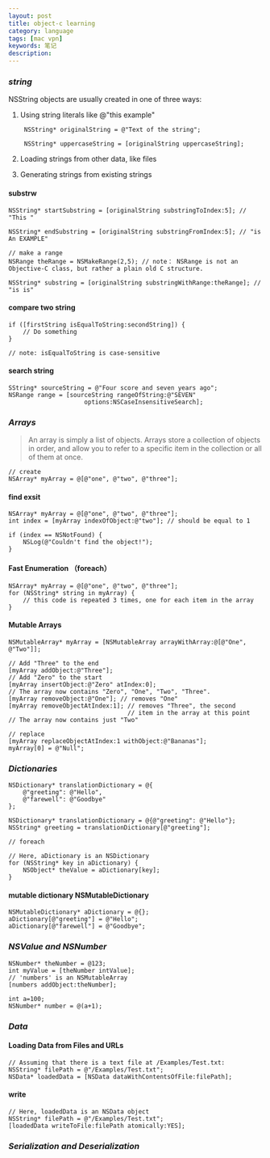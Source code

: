 ```yaml
---
layout: post                                   
title: object-c learning      	   
category: language                                 
tags: [mac vpn]
keywords: 笔记
description:  
---
```


### *string*

NSString objects are usually created in one of three ways:

1. Using string literals like @"this example"

        NSString* originalString = @"Text of the string";
        
        NSString* uppercaseString = [originalString uppercaseString];


2. Loading strings from other data, like files

        

3. Generating strings from existing strings

#### substrw

    NSString* startSubstring = [originalString substringToIndex:5]; // "This "
    
    NSString* endSubstring = [originalString substringFromIndex:5]; // "is An EXAMPLE"
    
    // make a range
    NSRange theRange = NSMakeRange(2,5); // note： NSRange is not an Objective-C class, but rather a plain old C structure.
    
    NSString* substring = [originalString substringWithRange:theRange]; // "is is" 


#### compare two string

    if ([firstString isEqualToString:secondString]) { 
        // Do something
    }

    // note: isEqualToString is case-sensitive

#### search string

    SString* sourceString = @"Four score and seven years ago";
    NSRange range = [sourceString rangeOfString:@"SEVEN"
                         options:NSCaseInsensitiveSearch];


### *Arrays*

> An array is simply a list of objects. Arrays store a collection of objects in order, and allow you to refer to a specific item in the collection or all of them at once.
    

    // create
    NSArray* myArray = @[@"one", @"two", @"three"];

#### find exsit

    NSArray* myArray = @[@"one", @"two", @"three"];
    int index = [myArray indexOfObject:@"two"]; // should be equal to 1

    if (index == NSNotFound) {
        NSLog(@"Couldn't find the object!");
    }

#### Fast Enumeration （foreach）

    NSArray* myArray = @[@"one", @"two", @"three"];
    for (NSString* string in myArray) {
        // this code is repeated 3 times, one for each item in the array
    }

    

#### Mutable Arrays

    NSMutableArray* myArray = [NSMutableArray arrayWithArray:@[@"One", @"Two"]]; 

    // Add "Three" to the end
    [myArray addObject:@"Three"];
    // Add "Zero" to the start
    [myArray insertObject:@"Zero" atIndex:0];
    // The array now contains "Zero", "One", "Two", "Three".
    [myArray removeObject:@"One"]; // removes "One"
    [myArray removeObjectAtIndex:1]; // removes "Three", the second
                                     // item in the array at this point
    // The array now contains just "Two"
    
    // replace
    [myArray replaceObjectAtIndex:1 withObject:@"Bananas"];
    myArray[0] = @"Null";
    
### *Dictionaries*

    NSDictionary* translationDictionary = @{
        @"greeting": @"Hello",
        @"farewell": @"Goodbye"
    };

    NSDictionary* translationDictionary = @{@"greeting": @"Hello"};
    NSString* greeting = translationDictionary[@"greeting"];

    // foreach

    // Here, aDictionary is an NSDictionary
    for (NSString* key in aDictionary) { 
        NSObject* theValue = aDictionary[key];
    }

#### mutable dictionary NSMutableDictionary

    NSMutableDictionary* aDictionary = @{};
    aDictionary[@"greeting"] = @"Hello";
    aDictionary[@"farewell"] = @"Goodbye";

### *NSValue and NSNumber*

    NSNumber* theNumber = @123;
    int myValue = [theNumber intValue];
    // 'numbers' is an NSMutableArray
    [numbers addObject:theNumber];

    int a=100;
    NSNumber* number = @(a+1);
   
### *Data*

#### Loading Data from Files and URLs

    // Assuming that there is a text file at /Examples/Test.txt:
    NSString* filePath = @"/Examples/Test.txt";
    NSData* loadedData = [NSData dataWithContentsOfFile:filePath];

    
#### write

    // Here, loadedData is an NSData object
    NSString* filePath = @"/Examples/Test.txt";
    [loadedData writeToFile:filePath atomically:YES];
    
### *Serialization and Deserialization*



